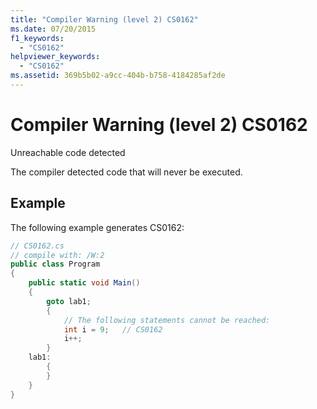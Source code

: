 ```yaml
---
title: "Compiler Warning (level 2) CS0162"
ms.date: 07/20/2015
f1_keywords: 
  - "CS0162"
helpviewer_keywords: 
  - "CS0162"
ms.assetid: 369b5b02-a9cc-404b-b758-4184285af2de
---
```

# Compiler Warning (level 2) CS0162

Unreachable code detected
  
The compiler detected code that will never be executed.

## Example

The following example generates CS0162:

```csharp
// CS0162.cs
// compile with: /W:2
public class Program
{
    public static void Main()
    {
        goto lab1;
        {
            // The following statements cannot be reached:
            int i = 9;   // CS0162
            i++;
        }
    lab1:
        {
        }
    }
}
```
